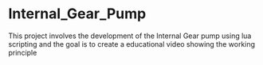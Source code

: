 # Internal_Gear_Pump
This project involves the development of the Internal Gear pump using lua scripting and the goal is to create a educational video showing the working principle

